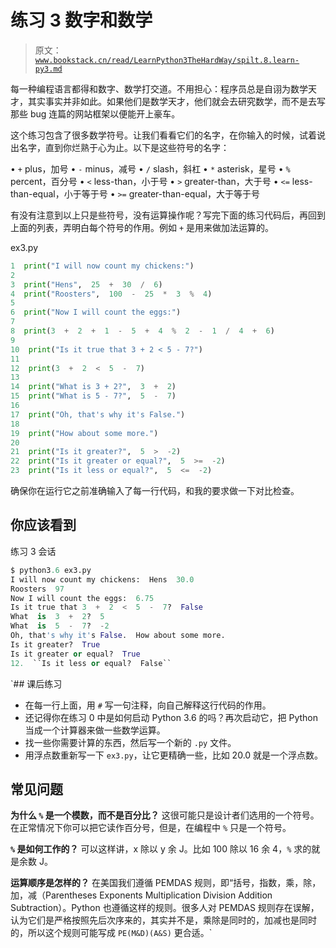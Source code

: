 # 练习 3 数字和数学

> 原文：[`www.bookstack.cn/read/LearnPython3TheHardWay/spilt.8.learn-py3.md`](https://www.bookstack.cn/read/LearnPython3TheHardWay/spilt.8.learn-py3.md)

每一种编程语言都得和数字、数学打交道。不用担心：程序员总是自诩为数学天才，其实事实并非如此。如果他们是数学天才，他们就会去研究数学，而不是去写那些 bug 连篇的网站框架以便能开上豪车。

这个练习包含了很多数学符号。让我们看看它们的名字，在你输入的时候，试着说出名字，直到你烂熟于心为止。以下是这些符号的名字：

• `+` plus，加号 • `-` minus，减号 • `/` slash，斜杠 • `*` asterisk，星号 • `%` percent，百分号 • `<` less-than，小于号 • `>` greater-than，大于号 • `<=` less-than-equal，小于等于号 • `>=` greater-than-equal，大于等于号

有没有注意到以上只是些符号，没有运算操作呢？写完下面的练习代码后，再回到上面的列表，弄明白每个符号的作用。例如 `+` 是用来做加法运算的。

ex3.py

```py
1  print("I will now count my chickens:")
2
3  print("Hens",  25  +  30  /  6)
4  print("Roosters",  100  -  25  *  3  %  4)
5
6  print("Now I will count the eggs:")
7
8  print(3  +  2  +  1  -  5  +  4  %  2  -  1  /  4  +  6)
9
10  print("Is it true that 3 + 2 < 5 - 7?")
11
12  print(3  +  2  <  5  -  7)
13
14  print("What is 3 + 2?",  3  +  2)
15  print("What is 5 - 7?",  5  -  7)
16
17  print("Oh, that's why it's False.")
18
19  print("How about some more.")
20
21  print("Is it greater?",  5  >  -2)
22  print("Is it greater or equal?",  5  >=  -2)
23  print("Is it less or equal?",  5  <=  -2)
```

确保你在运行它之前准确输入了每一行代码，和我的要求做一下对比检查。

## 你应该看到

练习 3 会话

```py
$ python3.6 ex3.py
I will now count my chickens:  Hens  30.0
Roosters  97
Now I will count the eggs:  6.75
Is it true that 3  +  2  <  5  -  7?  False
What  is  3  +  2?  5
What  is  5  -  7?  -2
Oh, that's why it's False.  How about some more.
Is it greater?  True
Is it greater or equal?  True
12.  ``Is it less or equal?  False``
```

 `## 课后练习

*   在每一行上面，用 `#` 写一句注释，向自己解释这行代码的作用。
*   还记得你在练习 0 中是如何启动 Python 3.6 的吗？再次启动它，把 Python 当成一个计算器来做一些数学运算。
*   找一些你需要计算的东西，然后写一个新的 `.py` 文件。
*   用浮点数重新写一下 `ex3.py`，让它更精确一些，比如 20.0 就是一个浮点数。

## 常见问题

**为什么 `%` 是一个模数，而不是百分比？** 这很可能只是设计者们选用的一个符号。在正常情况下你可以把它读作百分号，但是，在编程中 `%` 只是一个符号。

**`%` 是如何工作的？** 可以这样讲，x 除以 y 余 J。比如 100 除以 16 余 4，`%` 求的就是余数 J。

**运算顺序是怎样的？** 在美国我们遵循 PEMDAS 规则，即“括号，指数，乘，除，加，减（Parentheses Exponents Multiplication Division Addition Subtraction）。Python 也遵循这样的规则。很多人对 PEMDAS 规则存在误解，认为它们是严格按照先后次序来的，其实并不是，乘除是同时的，加减也是同时的，所以这个规则可能写成 `PE(M&D)(A&S)` 更合适。`